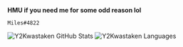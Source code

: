 **HMU if you need me for some odd reason lol**
```
Miles#4822
```
![Y2Kwastaken GitHub Stats](https://github-readme-stats.vercel.app/api?username=Y2Kwastaken&show_icons=true)
![Y2Kwastaken Languages](https://github-readme-stats.vercel.app/api/top-langs/?username=Y2Kwastaken&show_icons=true)
